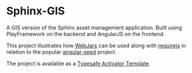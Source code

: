Sphinx-GIS
=================

A GIS version of the Sphinx asset management application. Built using PlayFramework on the backend and AngularJS on the frontend. 

This project illustrates how [WebJars](http://www.webjars.org/) can be used along with
[requirejs](http://requirejs.org/) in relation to the popular
[angular-seed](https://github.com/angular/angular-seed) project.

The project is available as a [Typesafe Activator Template](http://typesafe.com/activator/template/angular-seed-play).
